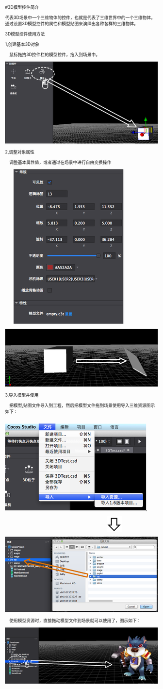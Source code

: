 #3D模型控件简介

代表3D场景中一个三维物体的控件，也就是代表了三维世界中的一个三维物体。通过设置3D模型控件的属性和模型贴图来演绎出各种各样的三维物体。

3D模型控件使用方法

1,创建基本3D对象

&emsp;鼠标拖拽3D控件栏的模型控件，拖入到场景中。

![image](res/image0001.png)
 
2,调整对象属性

&emsp;调整基本属性值，或者通过在场景中进行自由变换操作

&emsp;&emsp;![image](res/image0002.png)

![image](res/image0003.png)
 
3,导入模型并使用

&emsp;把模型,贴图文件导入到工程，然后把模型文件拖到场景使用导入三维资源图示如下：
 
&emsp;&emsp;&emsp;&emsp;&emsp;&emsp;&emsp;&emsp;&emsp;&emsp;![image](res/image0004.png),

&emsp;&emsp;&emsp;&emsp;&emsp;&emsp;&emsp;&emsp;&emsp;&emsp;&emsp;&emsp;&emsp;&emsp;&emsp;&emsp;&emsp;&emsp;&emsp;&emsp;&emsp;&emsp;&emsp;&emsp;![image](res/image0005.png)

![image](res/image0006.png)
 
&emsp;使用模型资源时，直接拖动模型文件到场景就可以使用了，图示如下：

![image](res/image0007.png)

 

